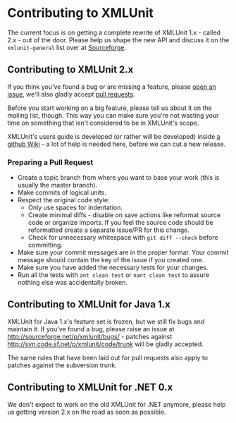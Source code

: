Contributing to XMLUnit
=======================

The current focus is on getting a complete rewrite of XMLUnit 1.x -
called 2.x - out of the door.  Please help us shape the new API and
discuss it on the `xmlunit-general` list over at
[Sourceforge](http://sourceforge.net/p/xmlunit/mailman/?source=navbar).

Contributing to XMLUnit 2.x
---------------------------

If you think you've found a bug or are missing a feature, please
[open an issue](https://github.com/xmlunit/xmlunit/issues), we'll also
gladly accept
[pull requests](https://github.com/xmlunit/xmlunit/pulls).

Before you start working on a big feature, please tell us about it on
the mailing list, though.  This way you can make sure you're not
wasting your time on something that isn't considered to be in
XMLUnit's scope.

XMLUnit's users guide is developed (or rather will be developed)
inside [a github Wiki](https://github.com/xmlunit/user-guide/wiki) -
a lot of help is needed here, before we can cut a new release.

### Preparing a Pull Request

+ Create a topic branch from where you want to base your work (this is
  usually the master branch).
+ Make commits of logical units.
+ Respect the original code style:
  + Only use spaces for indentation.
  + Create minimal diffs - disable on save actions like reformat
    source code or organize imports. If you feel the source code
    should be reformatted create a separate issue/PR for this change.
  + Check for unnecessary whitespace with `git diff --check` before committing.
+ Make sure your commit messages are in the proper format. Your commit
  message should contain the key of the issue if you created one.
+ Make sure you have added the necessary tests for your changes.
+ Run all the tests with `ant clean test` or `nant clean test` to
  assure nothing else was accidentally broken.

Contributing to XMLUnit for Java 1.x
------------------------------------

XMLUnit for Java 1.x's feature set is frozen, but we still fix bugs
and maintain it.  If you've found a bug, please raise an issue at
http://sourceforge.net/p/xmlunit/bugs/ - patches against
http://svn.code.sf.net/p/xmlunit/code/trunk will be gladly accepted.

The same rules that have been laid out for pull requests also apply to
patches against the subversion trunk.

Contributing to XMLUnit for .NET 0.x
------------------------------------

We don't expect to work on the old XMLUnit for .NET anymore, please
help us getting version 2.x on the road as soon as possible.

